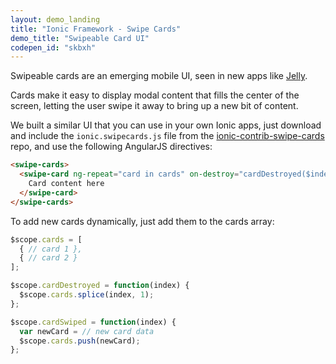 ```yaml
---
layout: demo_landing
title: "Ionic Framework - Swipe Cards"
demo_title: "Swipeable Card UI"
codepen_id: "skbxh"
---
```


Swipeable cards are an emerging mobile UI, seen in new apps like [Jelly](http://jelly.co/).

Cards make it easy to display modal content that fills the center of the screen,
letting the user swipe it away to bring up a new bit of content.

We built a similar UI that you can use in your own Ionic apps, just download
and include the `ionic.swipecards.js` file from the [ionic-contrib-swipe-cards](https://github.com/driftyco/ionic-contrib-swipe-cards)
repo, and use the following AngularJS directives:

```html
<swipe-cards>
  <swipe-card ng-repeat="card in cards" on-destroy="cardDestroyed($index)" on-swipe="cardSwiped($index)">
    Card content here
  </swipe-card>
</swipe-cards>
```

To add new cards dynamically, just add them to the cards array:

```javascript
$scope.cards = [
  { // card 1 },
  { // card 2 }
];

$scope.cardDestroyed = function(index) {
  $scope.cards.splice(index, 1);
};

$scope.cardSwiped = function(index) {
  var newCard = // new card data
  $scope.cards.push(newCard);
};
```
